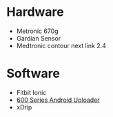 # Hardware
- Metronic 670g
- Gardian Sensor 
- Medtronic contour next link 2.4
# Software
- Fitbit Ionic
- [600 Series Android Uploader](https://github.com/pazaan/600SeriesAndroidUploader/wiki)
- xDrip
